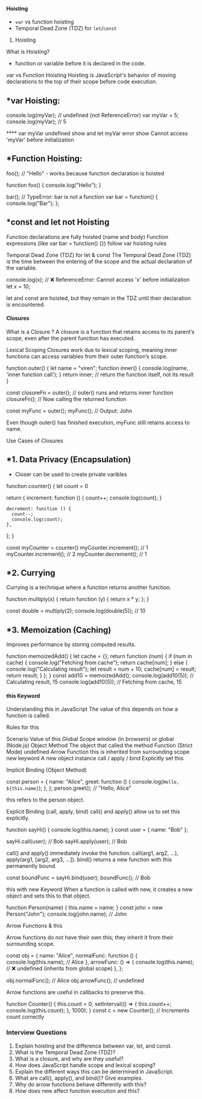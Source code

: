 #### **Hoisting**
  - `var` vs function hoisting
  - Temporal Dead Zone (TDZ) for `let`/`const`

1. Hoisting

What is Hoisting?

 - function or variable before it is declared in the code.

var vs Function Hoisting
Hoisting is JavaScript's behavior of moving declarations to the top of their scope before code execution.

## *var Hoisting:
console.log(myVar); // undefined (not ReferenceError)
var myVar = 5;
console.log(myVar); // 5

**** var myVar undefined show and let myVar error show Cannot access 'myVar' before initialization

## *Function Hoisting:
foo(); // "Hello" - works because function declaration is hoisted

function foo() {
  console.log("Hello");
}

bar(); // TypeError: bar is not a function
var bar = function() {
  console.log("Bar");
};

## *const and let not Hoisting

Function declarations are fully hoisted (name and body)
Function expressions (like var bar = function() {}) follow var hoisting rules

Temporal Dead Zone (TDZ) for let & const
The Temporal Dead Zone (TDZ) is the time between the entering of the scope and the actual declaration of the variable.

console.log(x); // ❌ ReferenceError: Cannot access 'x' before initialization
let x = 10;

let and const are hoisted, but they remain in the TDZ until their declaration is encountered.

#### **Closures**
What is a Closure ?
A closure is a function that retains access to its parent’s scope, even after the parent function has executed.

Lexical Scoping
Closures work due to lexical scoping, meaning inner functions can access variables from their outer function’s scope.

function outer() {
  let name = "viren";
  function inner() {
    console.log(name, 'inner function call');
  }
  return inner; // return the function itself, not its result
}

const closureFn = outer(); // outer() runs and returns inner function
closureFn(); // Now calling the returned function

const myFunc = outer();
myFunc(); // Output: John

Even though outer() has finished execution, myFunc still retains access to name.

Use Cases of Closures

## *1. Data Privacy (Encapsulation)
 - Closer can be used to create private varibles

function counter() {
  let count = 0

  return {
    increment: function () {
      count++;
      console.log(count);
    }

    decrement: function () {
      count--;
      console.log(count);
    },
  };
}

const myCounter = counter()
myCounter.increment(); // 1
myCounter.increment(); // 2
myCounter.decrement(); // 1

## *2. Currying

Currying is a technique where a function returns another function.

function multiply(x) {
  return function (y) {
    return x * y;
  };
}

const double = multiply(2);
console.log(double(5)); // 10

## *3. Memoization (Caching)

Improves performance by storing computed results.

function memoizedAdd() {
  let cache = {};
  return function (num) {
    if (num in cache) {
      console.log("Fetching from cache");
      return cache[num];
    } else {
      console.log("Calculating result");
      let result = num + 10;
      cache[num] = result;
      return result;
    }
  };
}
const add10 = memoizedAdd();
console.log(add10(5)); // Calculating result, 15
console.log(add10(5)); // Fetching from cache, 15

#### **this Keyword**
Understanding this in JavaScript
The value of this depends on how a function is called.

Rules for this

Scenario	                              Value of this
Global Scope	                          window (in browsers) or global (Node.js)
Object Method	                          The object that called the method
Function (Strict Mode)	                undefined
Arrow Function	                        this is inherited from surrounding scope
new keyword	                            A new object instance
call / apply / bind	                    Explicitly set this

Implicit Binding (Object Method)

const person = {
  name: "Alice",
  greet: function () {
    console.log(`Hello, ${this.name}`);
  },
};
person.greet(); // "Hello, Alice"

this refers to the person object.

Explicit Binding (call, apply, bind)
call() and apply() allow us to set this explicitly.

function sayHi() {
  console.log(this.name);
}
const user = { name: "Bob" };

sayHi.call(user); // Bob
sayHi.apply(user); // Bob

call() and apply() immediately invoke the function.
call(arg1, arg2, ...), apply(arg1, [arg2, arg3, ...]).
bind() returns a new function with this permanently bound.

const boundFunc = sayHi.bind(user);
boundFunc(); // Bob

this with new Keyword
When a function is called with new, it creates a new object and sets this to that object.

function Person(name) {
  this.name = name;
}
const john = new Person("John");
console.log(john.name); // John

Arrow Functions & this

Arrow functions do not have their own this; they inherit it from their surrounding scope.

const obj = {
  name: "Alice",
  normalFunc: function () {
    console.log(this.name); // Alice
  },
  arrowFunc: () => {
    console.log(this.name); // ❌ undefined (inherits from global scope)
  },
};

obj.normalFunc(); // Alice
obj.arrowFunc(); // undefined

Arrow functions are useful in callbacks to preserve this.

function Counter() {
  this.count = 0;
  setInterval(() => {
    this.count++;
    console.log(this.count);
  }, 1000);
}
const c = new Counter(); // Increments count correctly

### **Interview Questions**

1. Explain hoisting and the difference between var, let, and const.
2. What is the Temporal Dead Zone (TDZ)?
3. What is a closure, and why are they useful?
4. How does JavaScript handle scope and lexical scoping?
5. Explain the different ways this can be determined in JavaScript.
6. What are call(), apply(), and bind()? Give examples.
7. Why do arrow functions behave differently with this?
8. How does new affect function execution and this?
